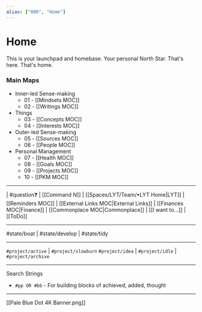 ```yaml
---
alias: ["000", "Home"]
---
```

# Home
This is your launchpad and homebase. Your personal North Star. That's here. That's home.

### Main Maps
- Inner-led Sense-making
    - 01 - [[Mindsets MOC]]
	- 02 - [[Writings MOC]] 
 - Things
	- 03 - [[Concepts MOC]]
	- 04 - [[Interests MOC]]
- Outer-led Sense-making
	- 05 - [[Sources MOC]]
	- 06 - [[People MOC]]
- Personal Management
	- 07 - [[Health MOC]]
	- 08 - [[Goals MOC]]
	- 09 - [[Projects MOC]]
	- 10 - [[PKM MOC]]

---
| #question❓ | [[Command N]] | [[Spaces/LYT/Team/•LYT Home|LYT]] | [[Reminders MOC]] | [[External Links MOC|External Links]] | [[Finances MOC|Finance]] | [[Commonplace MOC|Commonplace]] | [[I want to...]] | [[ToDo]]

---
#state/boat | #state/develop | #state/tidy 

---
`#project/active` | `#project/slowburn`
`#project/idea` | `#project/idle` | `#project/archive` 


---
Search Strings
- `#pp OR #bb` - For building blocks of achieved, added, thought

---
[[Pale Blue Dot 4K Banner.png]]